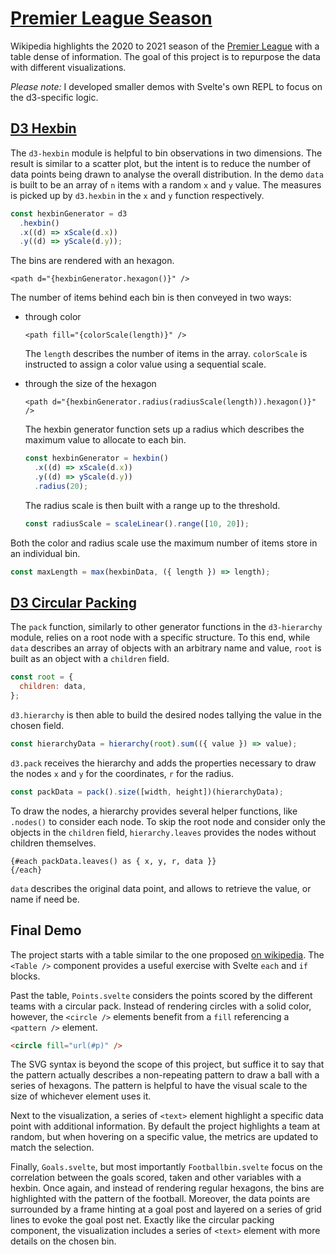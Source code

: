 # [Premier League Season](https://svelte.dev/repl/2bd49c76c94e4b7d823d3df8afd8eefd?version=3.38.2)

Wikipedia highlights the 2020 to 2021 season of the [Premier League](https://en.wikipedia.org/wiki/2020%E2%80%9321_Premier_League#League_table) with a table dense of information. The goal of this project is to repurpose the data with different visualizations.

_Please note:_ I developed smaller demos with Svelte's own REPL to focus on the d3-specific logic.

## [D3 Hexbin](https://svelte.dev/repl/0ba61470ff4a460992f13d1c559133c7?version=3.38.2)

The `d3-hexbin` module is helpful to bin observations in two dimensions. The result is similar to a scatter plot, but the intent is to reduce the number of data points being drawn to analyse the overall distribution. In the demo `data` is built to be an array of `n` items with a random `x` and `y` value. The measures is picked up by `d3.hexbin` in the `x` and `y` function respectively.

```js
const hexbinGenerator = d3
  .hexbin()
  .x((d) => xScale(d.x))
  .y((d) => yScale(d.y));
```

The bins are rendered with an hexagon.

```svelte
<path d="{hexbinGenerator.hexagon()}" />
```

The number of items behind each bin is then conveyed in two ways:

- through color

  ```svelte
  <path fill="{colorScale(length)}" />
  ```

  The `length` describes the number of items in the array. `colorScale` is instructed to assign a color value using a sequential scale.

- through the size of the hexagon

  ```svelte
  <path d="{hexbinGenerator.radius(radiusScale(length)).hexagon()}" />
  ```

  The hexbin generator function sets up a radius which describes the maximum value to allocate to each bin.

  ```js
  const hexbinGenerator = hexbin()
    .x((d) => xScale(d.x))
    .y((d) => yScale(d.y))
    .radius(20);
  ```

  The radius scale is then built with a range up to the threshold.

  ```js
  const radiusScale = scaleLinear().range([10, 20]);
  ```

Both the color and radius scale use the maximum number of items store in an individual bin.

```js
const maxLength = max(hexbinData, ({ length }) => length);
```

## [D3 Circular Packing](https://svelte.dev/repl/98115eb334d9485cae0cddfb91ac66d2?version=3.38.2)

The `pack` function, similarly to other generator functions in the `d3-hierarchy` module, relies on a root node with a specific structure. To this end, while `data` describes an array of objects with an arbitrary name and value, `root` is built as an object with a `children` field.

```js
const root = {
  children: data,
};
```

`d3.hierarchy` is then able to build the desired nodes tallying the value in the chosen field.

```js
const hierarchyData = hierarchy(root).sum(({ value }) => value);
```

`d3.pack` receives the hierarchy and adds the properties necessary to draw the nodes `x` and `y` for the coordinates, `r` for the radius.

```js
const packData = pack().size([width, height])(hierarchyData);
```

To draw the nodes, a hierarchy provides several helper functions, like `.nodes()` to consider each node. To skip the root node and consider only the objects in the `children` field, `hierarchy.leaves` provides the nodes without children themselves.

```svelte
{#each packData.leaves() as { x, y, r, data }}
{/each}
```

`data` describes the original data point, and allows to retrieve the value, or name if need be.

## Final Demo

The project starts with a table similar to the one proposed [on wikipedia](https://en.wikipedia.org/wiki/2020%E2%80%9321_Premier_League#League_table). The `<Table />` component provides a useful exercise with Svelte `each` and `if` blocks.

Past the table, `Points.svelte` considers the points scored by the different teams with a circular pack. Instead of rendering circles with a solid color, however, the `<circle />` elements benefit from a `fill` referencing a `<pattern />` element.

```html
<circle fill="url(#p)" />
```

The SVG syntax is beyond the scope of this project, but suffice it to say that the pattern actually describes a non-repeating pattern to draw a ball with a series of hexagons. The pattern is helpful to have the visual scale to the size of whichever element uses it.

Next to the visualization, a series of `<text>` element highlight a specific data point with additional information. By default the project highlights a team at random, but when hovering on a specific value, the metrics are updated to match the selection.

Finally, `Goals.svelte`, but most importantly `Footballbin.svelte` focus on the correlation between the goals scored, taken and other variables with a hexbin. Once again, and instead of rendering regular hexagons, the bins are highlighted with the pattern of the football. Moreover, the data points are surrounded by a frame hinting at a goal post and layered on a series of grid lines to evoke the goal post net. Exactly like the circular packing component, the visualization includes a series of `<text>` element with more details on the chosen bin.
